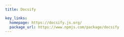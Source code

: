 ```yaml
---
title: Docsify

key_links:
  homepage: https://docsify.js.org/
  package_url: https://www.npmjs.com/package/docsify
---
```

